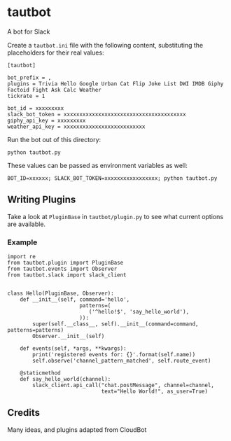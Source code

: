 # tautbot

A bot for Slack

Create a `tautbot.ini` file with the following content, substituting the placeholders for their real values:

```
[tautbot]

bot_prefix = ,
plugins = Trivia Hello Google Urban Cat Flip Joke List DWI IMDB Giphy Factoid Fight Ask Calc Weather
tickrate = 1

bot_id = xxxxxxxxx
slack_bot_token = xxxxxxxxxxxxxxxxxxxxxxxxxxxxxxxxxxxxxxx
giphy_api_key = xxxxxxxxx
weather_api_key = xxxxxxxxxxxxxxxxxxxxxxxxxx
```

Run the bot out of this directory:

```
python tautbot.py
```

These values can be passed as environment variables as well: 

```
BOT_ID=xxxxxx; SLACK_BOT_TOKEN=xxxxxxxxxxxxxxxxx; python tautbot.py
```

## Writing Plugins

Take a look at `PluginBase` in `tautbot/plugin.py` to see what current options are available.

### Example

```
import re
from tautbot.plugin import PluginBase
from tautbot.events import Observer
from tautbot.slack import slack_client


class Hello(PluginBase, Observer):
    def __init__(self, command='hello',
                       patterns=(
                          ('^hello!$', 'say_hello_world'),
                       )):
        super(self.__class__, self).__init__(command=command, patterns=patterns)
        Observer.__init__(self)

    def events(self, *args, **kwargs):
        print('registered events for: {}'.format(self.name))
        self.observe('channel_pattern_matched', self.route_event)

    @staticmethod
    def say_hello_world(channel):
        slack_client.api_call("chat.postMessage", channel=channel,
                              text="Hello World!", as_user=True)
```

## Credits

Many ideas, and plugins adapted from CloudBot